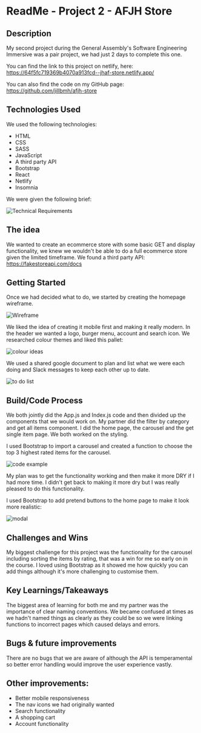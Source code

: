 # ReadMe - Project 2 - AFJH Store

## Description

My second project during the General Assembly's Software Engineering Immersive was a pair project, we had just 2 days to complete this one. 

You can find the link to this project on netlify, here: https://64f5fc719369b4070a913fcd--jhaf-store.netlify.app/

You can also find the code on my GitHub page: https://github.com/jillbmh/afjh-store

## Technologies Used

We used the following technologies:

* HTML
* CSS
* SASS
* JavaScript
* A third party API
* Bootstrap
* React
* Netlify
* Insomnia

We were given the following brief:

![Technical Requirements](src/images/p2-requirements.png)


## The idea

We wanted to create an ecommerce store with some basic GET and display functionality, we knew we wouldn't be able to do a full ecommerce store given the limited timeframe. We found a third party API: https://fakestoreapi.com/docs


## Getting Started

Once we had decided what to do, we started by creating the homepage wireframe.

![Wireframe](src/images/p2-wireframe.png)

We liked the idea of creating it mobile first and making it really modern. In the header we wanted a logo, burger menu, account and search icon. We researched colour themes and liked this pallet:

![colour ideas](src/images/p2-colours.png)

We used a shared google document to plan and list what we were each doing and Slack messages to keep each other up to date.

![to do list](src/images/p2-todo.png)


## Build/Code Process

We both jointly did the App.js and Index.js code and then divided up the components that we would work on. My partner did the filter by category and get all items component. I did the home page, the carousel and the get single item page. We both worked on the styling.

I used Bootstrap to import a carousel and created a function to choose the top 3 highest rated items for the carousel. 

![code example](src/images/p2-code.png) 

My plan was to get the functionality working and then make it more DRY if I had more time. I didn't get back to making it more dry but I was really pleased to do this functionality.

I used Bootstrap to add pretend buttons to the home page to make it look more realistic:

![modal](src/images/Bootstrap.png)

## Challenges and Wins

My biggest challenge for this project was the functionality for the carousel including sorting the items by rating, that was a win for me so early on in the course. I loved using Bootstrap as it showed me how quickly you can add things although it's more challenging to customise them.


## Key Learnings/Takeaways

The biggest area of learning for both me and my partner was the importance of clear naming conventions. We became confused at times as we hadn't named things as clearly as they could be so we were linking functions to incorrect pages which caused delays and errors. 


## Bugs & future improvements

There are no bugs that we are aware of although the API is temperamental so better error handling would improve the user experience vastly. 


## Other improvements:

* Better mobile responsiveness
* The nav icons we had originally wanted
* Search functionality
* A shopping cart
* Account functionality
